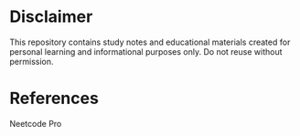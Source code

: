 # Disclaimer

This repository contains study notes and educational materials created for personal learning and informational purposes only. 
Do not reuse without permission.

# References
Neetcode Pro 
